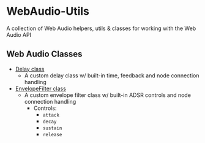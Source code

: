 # WebAudio-Utils
A collection of Web Audio helpers, utils &amp; classes for working with the Web Audio API

## Web Audio Classes

- [Delay class](https://github.com/EstenGrove/WebAudio-Utils/blob/main/effects/Delay.ts)
  - A custom delay class w/ built-in time, feedback and node connection handling
- [EnvelopeFilter class](https://github.com/EstenGrove/WebAudio-Utils/blob/main/effects/EnvelopeFilter.ts)
  - A custom envelope filter class w/ built-in ADSR controls and node connection handling
    - Controls:
      - `attack`
      - `decay`
      - `sustain`
      - `release`
